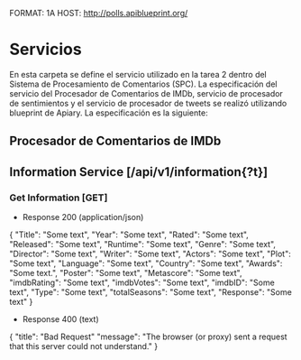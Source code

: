 FORMAT: 1A
HOST: http://polls.apiblueprint.org/

# Servicios
En esta carpeta se define el servicio utilizado en la tarea 2
dentro del Sistema de Procesamiento de Comentarios (SPC).
La especificación del servicio del Procesador de Comentarios de IMDb,
servicio de procesador de sentimientos y el servicio de procesador
de tweets se realizó utilizando blueprint de Apiary.
La especificación es la siguiente:

## Procesador de Comentarios de IMDb

## Information Service [/api/v1/information{?t}]

### Get Information [GET]

+ Response 200 (application/json)

{
"Title": "Some text",
"Year": "Some text",
"Rated": "Some text",
"Released": "Some text",
"Runtime": "Some text",
"Genre": "Some text",
"Director": "Some text",
"Writer": "Some text",
"Actors": "Some text",
"Plot": "Some text",
"Language": "Some text",
"Country": "Some text",
"Awards": "Some text.",
"Poster": "Some text",
"Metascore": "Some text",
"imdbRating": "Some text",
"imdbVotes": "Some text",
"imdbID": "Some text",
"Type": "Some text",
"totalSeasons": "Some text",
"Response": "Some text"
}

+ Response 400 (text)

{
"title": "Bad Request"
"message": "The browser (or proxy) sent a request that this server could not understand."
}

